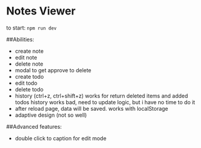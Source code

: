 # Notes Viewer


to start: `npm run dev`

##Abilities:
* create note
* edit note
* delete note
* modal to get approve to delete
* create todo
* edit todo
* delete todo
* history (ctrl+z, ctrl+shift+z) works for return deleted items and added todos
history works bad, need to update logic, but i have no time to do it
* after reload page, data will be saved. works with localStorage
* adaptive design (not so well)


##Advanced features:
* double click to caption for edit mode
